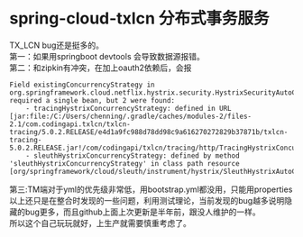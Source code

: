 # spring-cloud-txlcn 分布式事务服务
TX_LCN bug还是挺多的。  
第一：如果用springboot devtools 会导致数据源报错。  
第二：和zipkin有冲突，在加上oauth2依赖后，会报
```
Field existingConcurrencyStrategy in org.springframework.cloud.netflix.hystrix.security.HystrixSecurityAutoConfiguration required a single bean, but 2 were found:
	- tracingHystrixConcurrencyStrategy: defined in URL [jar:file:/C:/Users/chenning/.gradle/caches/modules-2/files-2.1/com.codingapi.txlcn/txlcn-tracing/5.0.2.RELEASE/e4d1a9fc988d78dd98c9a616270272829b37871b/txlcn-tracing-5.0.2.RELEASE.jar!/com/codingapi/txlcn/tracing/http/TracingHystrixConcurrencyStrategy.class]
	- sleuthHystrixConcurrencyStrategy: defined by method 'sleuthHystrixConcurrencyStrategy' in class path resource [org/springframework/cloud/sleuth/instrument/hystrix/SleuthHystrixAutoConfiguration.class]
```
第三:TM端对于yml的优先级非常低，用bootstrap.yml都没用，只能用properties  
以上还只是在整合时发现的一些问题，利用测试理论，当前发现的bug越多说明隐藏的bug更多，而且github上面上次更新是半年前，跟没人维护的一样。  
所以这个自己玩玩就好，上生产就需要慎重考虑了。